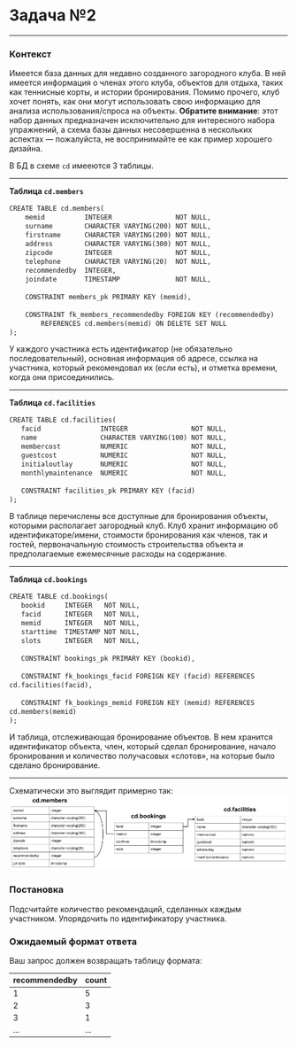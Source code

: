 # Задача №2

---

### Контекст

Имеется база данных для недавно созданного загородного клуба. В ней имеется информация о членах этого клуба, объектов для 
отдыха, таких как теннисные корты, и истории бронирования. Помимо прочего, клуб хочет понять, как они могут использовать 
свою информацию для анализа использования/спроса на объекты. __Обратите внимание__: этот набор данных предназначен 
исключительно для интересного набора упражнений, а схема базы данных несовершенна в нескольких аспектах — пожалуйста, не
воспринимайте ее как пример хорошего дизайна.

В БД в схеме `cd` имееются 3 таблицы.  

---

**Таблица `cd.members`**

```postgresql
CREATE TABLE cd.members(
    memid          INTEGER                NOT NULL,
    surname        CHARACTER VARYING(200) NOT NULL,
    firstname      CHARACTER VARYING(200) NOT NULL,
    address        CHARACTER VARYING(300) NOT NULL,
    zipcode        INTEGER                NOT NULL,
    telephone      CHARACTER VARYING(20)  NOT NULL,
    recommendedby  INTEGER,
    joindate       TIMESTAMP              NOT NULL,
    
    CONSTRAINT members_pk PRIMARY KEY (memid),
    
    CONSTRAINT fk_members_recommendedby FOREIGN KEY (recommendedby)
        REFERENCES cd.members(memid) ON DELETE SET NULL
);
```

У каждого участника есть идентификатор (не обязательно последовательный), основная информация об адресе, ссылка на 
участника, который рекомендовал их (если есть), и отметка времени, когда они присоединились.

---

**Таблица `cd.facilities`**

```postgresql
CREATE TABLE cd.facilities(
   facid               INTEGER                NOT NULL, 
   name                CHARACTER VARYING(100) NOT NULL, 
   membercost          NUMERIC                NOT NULL, 
   guestcost           NUMERIC                NOT NULL, 
   initialoutlay       NUMERIC                NOT NULL, 
   monthlymaintenance  NUMERIC                NOT NULL, 
   
   CONSTRAINT facilities_pk PRIMARY KEY (facid)
);
```

В таблице перечислены все доступные для бронирования объекты, которыми располагает загородный клуб. Клуб хранит 
информацию об идентификаторе/имени, стоимости бронирования как членов, так и гостей, первоначальную стоимость строительства объекта и предполагаемые ежемесячные расходы на содержание.

---

**Таблица `cd.bookings`**

```postgresql
CREATE TABLE cd.bookings(
   bookid     INTEGER   NOT NULL, 
   facid      INTEGER   NOT NULL, 
   memid      INTEGER   NOT NULL, 
   starttime  TIMESTAMP NOT NULL,
   slots      INTEGER   NOT NULL,
   
   CONSTRAINT bookings_pk PRIMARY KEY (bookid),
   
   CONSTRAINT fk_bookings_facid FOREIGN KEY (facid) REFERENCES cd.facilities(facid),
   
   CONSTRAINT fk_bookings_memid FOREIGN KEY (memid) REFERENCES cd.members(memid)
);
```

И таблица, отслеживающая бронирование объектов. В нем хранится идентификатор объекта, член, который сделал бронирование,
начало бронирования и количество получасовых «слотов», на которые было сделано бронирование.

---

Схематически это выглядит примерно так:
![](./img/schema-horizontal.png)

### Постановка

Подсчитайте количество рекомендаций, сделанных каждым участником. Упорядочить по идентификатору участника.

### Ожидаемый формат ответа

Ваш запрос должен возвращать таблицу формата:

| recommendedby | count |
|---------------|-------|
| 1             | 5     |
| 2             | 3     |
| 3             | 1     |
| ...           | ...   |
